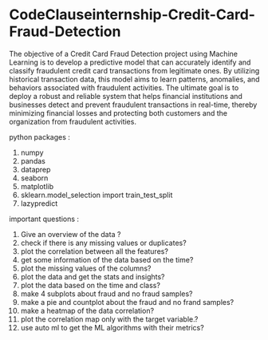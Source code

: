 # CodeClauseinternship-Credit-Card-Fraud-Detection


The objective of a Credit Card Fraud Detection project using Machine Learning is to develop a predictive model that can accurately identify and classify fraudulent credit card transactions from legitimate ones. By utilizing historical transaction data, this model aims to learn patterns, anomalies, and behaviors associated with fraudulent activities. The ultimate goal is to deploy a robust and reliable system that helps financial institutions and businesses detect and prevent fraudulent transactions in real-time, thereby minimizing financial losses and protecting both customers and the organization from fraudulent activities.


python packages :
1) numpy
2) pandas
3) dataprep
4) seaborn
5) matplotlib
6) sklearn.model_selection import train_test_split
7) lazypredict

important questions :

1) Give an overview of the data ?
2) check if there is any missing values or duplicates?
3) plot the correlation between all the features?
4) get some information of the data based on the time?
5) plot the missing values of the columns?
6) plot the data and get the stats and insights?
7) plot the data based on the time and class?
8) make 4 subplots about fraud and no fraud samples?
9) make a pie and countplot about the fraud and no frand samples?
10) make a heatmap of the data correlation?
11) plot the correlation map only with the target variable.?
12) use auto ml to get the ML algorithms with their metrics?
